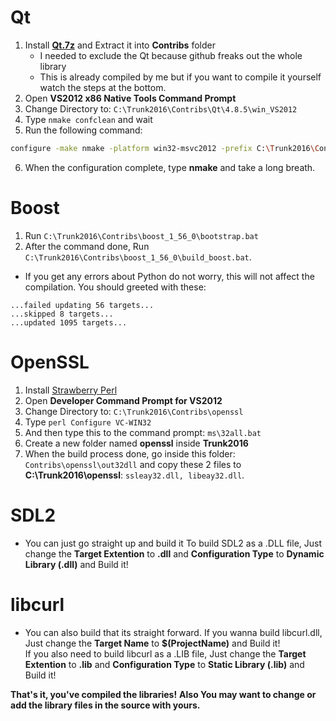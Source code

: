 # Qt
1. Install **[Qt.7z](https://drive.google.com/file/d/10zhRv421d2DUdF7eV-dqR4cIDTZAhiDL/view?usp=sharing)** and Extract it into **Contribs** folder
   - I needed to exclude the Qt because github freaks out the whole library
   - This is already compiled by me but if you want to compile it yourself watch the steps at the bottom.
2. Open **VS2012 x86 Native Tools Command Prompt**
3. Change Directory to: `C:\Trunk2016\Contribs\Qt\4.8.5\win_VS2012`
4. Type `nmake confclean` and wait
5. Run the following command:
```sh
configure -make nmake -platform win32-msvc2012 -prefix C:\Trunk2016\Contribs\Qt\4.8.5\win_VS2012 -opensource -confirm-license -opengl desktop -nomake examples -nomake tests -webkit -xmlpatterns
```
6. When the configuration complete, type **nmake** and take a long breath.
 
# Boost
1. Run `C:\Trunk2016\Contribs\boost_1_56_0\bootstrap.bat`
2. After the command done, Run `C:\Trunk2016\Contribs\boost_1_56_0\build_boost.bat`.
- If you get any errors about Python do not worry, this will not affect the compilation.
You should greeted with these:
```
...failed updating 56 targets...
...skipped 8 targets...
...updated 1095 targets...
```

# OpenSSL
1. Install [Strawberry Perl](https://strawberryperl.com/)
2. Open **Developer Command Prompt for VS2012**
3. Change Directory to: `C:\Trunk2016\Contribs\openssl`
4. Type `perl Configure VC-WIN32`
5. And then type this to the command prompt: `ms\32all.bat`
6. Create a new folder named **openssl** inside **Trunk2016**
7. When the build process done, go inside this folder: `Contribs\openssl\out32dll` and copy these 2 files to **C:\Trunk2016\openssl**: `ssleay32.dll, libeay32.dll`.

# SDL2
- You can just go straight up and build it
To build SDL2 as a .DLL file, Just change the **Target Extention** to **.dll** and **Configuration Type** to **Dynamic Library (.dll)** and Build it!

# libcurl
- You can also build that its straight forward.
If you wanna build libcurl.dll, Just change the **Target Name** to **$(ProjectName)** and Build it!<br>
If you also need to build libcurl as a .LIB file, Just change the **Target Extention** to **.lib** and **Configuration Type** to **Static Library (.lib)** and Build it!

**That's it, you've compiled the libraries!**
**Also You may want to change or add the library files in the source with yours.**